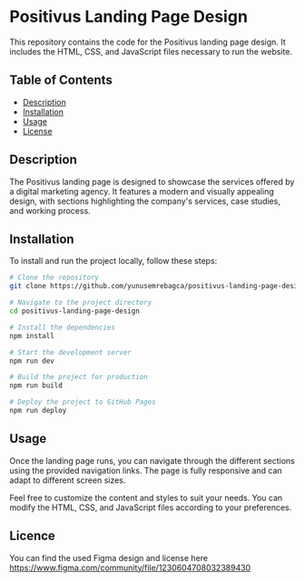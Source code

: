 # Positivus Landing Page Design

This repository contains the code for the Positivus landing page design. It includes the HTML, CSS, and JavaScript files necessary to run the website.

## Table of Contents

- [Description](#description)
- [Installation](#installation)
- [Usage](#usage)
- [License](#license)

## Description

The Positivus landing page is designed to showcase the services offered by a digital marketing agency. It features a modern and visually appealing design, with sections highlighting the company's services, case studies, and working process.

## Installation

To install and run the project locally, follow these steps:

```bash
# Clone the repository
git clone https://github.com/yunusemrebagca/positivus-landing-page-design.git

# Navigate to the project directory
cd positivus-landing-page-design

# Install the dependencies
npm install

# Start the development server
npm run dev

# Build the project for production
npm run build

# Deploy the project to GitHub Pages
npm run deploy
```

## Usage

Once the landing page runs, you can navigate through the different sections using the provided navigation links. The page is fully responsive and can adapt to different screen sizes.

Feel free to customize the content and styles to suit your needs. You can modify the HTML, CSS, and JavaScript files according to your preferences.

## Licence 

You can find the used Figma design and license here https://www.figma.com/community/file/1230604708032389430
